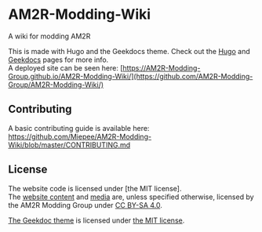 # AM2R-Modding-Wiki
A wiki for modding AM2R

This is made with Hugo and the Geekdocs theme. Check out the [Hugo](https://gohugo.io/content-management/organization/) and [Geekdocs](https://geekdocs.de/features/) pages for more info.  
A deployed site can be seen here: [https://AM2R-Modding-Group.github.io/AM2R-Modding-Wiki/](https://github.com/AM2R-Modding-Group/AM2R-Modding-Wiki/)

## Contributing
A basic contributing guide is available here:  
https://github.com/Miepee/AM2R-Modding-Wiki/blob/master/CONTRIBUTING.md

## License
The website code is licensed under [the MIT license].  
The [website content](https://github.com/AM2R-Modding-Group/AM2R-Modding-Wiki/content) and [media](https://github.com/AM2R-Modding-Group/AM2R-Modding-Wiki/static) are, unless specified otherwise, licensed by the AM2R Modding Group under [CC BY-SA 4.0](https://creativecommons.org/licenses/by-sa/4.0/).  

[The Geekdoc theme](https://github.com/AM2R-Modding-Group/AM2R-Modding-Wiki/tree/master/themes/hugo-geekdoc) is licensed under [the MIT license](https://github.com/AM2R-Modding-Group/AM2R-Modding-Wiki/tree/master/themes/hugo-geekdoc/LICENSE).
